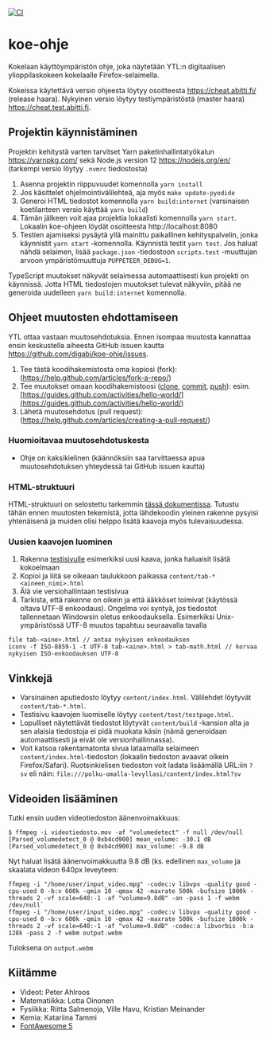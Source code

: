 [![CI](https://github.com/digabi/koe-ohje/actions/workflows/ci.yml/badge.svg)](https://github.com/digabi/koe-ohje/actions/workflows/ci.yml)

# koe-ohje

Kokelaan käyttöympäristön ohje, joka näytetään YTL:n digitaalisen ylioppilaskokeen kokelaalle Firefox-selaimella.

Kokeissa käytettävä versio ohjeesta löytyy osoitteesta https://cheat.abitti.fi/ (release haara). Nykyinen versio löytyy testiympäristöstä (master haara) https://cheat.test.abitti.fi.

## Projektin käynnistäminen

Projektin kehitystä varten tarvitset Yarn paketinhallintatyökalun https://yarnpkg.com/ sekä Node.js version 12 https://nodejs.org/en/ (tarkempi versio löytyy `.nvmrc` tiedostosta)

1. Asenna projektin riippuvuudet komennolla `yarn install`
1. Jos käsittelet ohjelmointivälilehteä, aja myös `make update-pyodide`
1. Generoi HTML tiedostot komennolla `yarn build:internet` (varsinaisen koetilanteen versio käyttää `yarn build`)
1. Tämän jälkeen voit ajaa projektia lokaalisti komennolla `yarn start`. Lokaalin koe-ohjeen löydät osoitteesta http://localhost:8080
1. Testien ajamiseksi pysäytä yllä mainittu paikallinen kehityspalvelin, jonka käynnistit `yarn start` -komennolla. Käynnistä testit `yarn test`. Jos haluat nähdä selaimen, lisää `package.json` -tiedostoon `scripts.test` -muuttujan arvoon ympäristömuuttuja `PUPPETEER_DEBUG=1`.

TypeScript muutokset näkyvät selaimessa automaattisesti kun projekti on käynnissä. Jotta HTML tiedostojen muutokset tulevat näkyviin, pitää ne generoida uudelleen `yarn build:internet` komennolla.

## Ohjeet muutosten ehdottamiseen

YTL ottaa vastaan muutosehdotuksia. Ennen isompaa muutosta kannattaa ensin keskustella aiheesta GitHub issuen kautta https://github.com/digabi/koe-ohje/issues.

1.  Tee tästä koodihakemistosta oma kopiosi (fork): (https://help.github.com/articles/fork-a-repo/)
2.  Tee muutokset omaan koodihakemistoosi ([clone](https://help.github.com/articles/cloning-a-repository/), [commit](https://github.com/abhikp/git-test/wiki/Committing-changes), [push](https://help.github.com/articles/pushing-to-a-remote/)): esim. [https://guides.github.com/activities/hello-world/](https://guides.github.com/activities/hello-world/)
3.  Lähetä muutosehdotus (pull request): (https://help.github.com/articles/creating-a-pull-request/)

### Huomioitavaa muutosehdotuskesta

- Ohje on kaksikielinen (käännöksiin saa tarvittaessa apua muutosehdotuksen yhteydessä tai GitHub issuen kautta)

### HTML-struktuuri

HTML-struktuuri on selostettu tarkemmin [tässä dokumentissa](HTML.md). Tutustu tähän ennen muutosten tekemistä, jotta lähdekoodin yleinen rakenne pysyisi yhtenäisenä ja muiden olisi helppo lisätä kaavoja myös tulevaisuudessa.

### Uusien kaavojen luominen

1. Rakenna [testisivulle](content/test/testpage.html) esimerkiksi uusi kaava, jonka haluaisit lisätä kokoelmaan
2. Kopioi ja liitä se oikeaan taulukkoon paikassa `content/tab-*<aineen_nimi>.html`
3. Älä vie versiohallintaan testisivua
4. Tarkista, että rakenne on oikein ja että ääkköset toimivat (käytössä oltava UTF-8 enkoodaus). Ongelma voi syntyä,
   jos tiedostot tallennetaan Windowsin oletus enkoodauksella. Esimerkiksi Unix-ympäristössä UTF-8 muutos tapahtuu seuraavalla tavalla

```
file tab-<aine>.html // antaa nykyisen enkoodauksen
iconv -f ISO-8859-1 -t UTF-8 tab-<aine>.html > tab-math.html // korvaa nykyisen ISO-enkoodauksen UTF-8
```

## Vinkkejä

- Varsinainen aputiedosto löytyy `content/index.html`. Välilehdet löytyvät `content/tab-*.html`.
- Testisivu kaavojen luomiselle löytyy `content/test/testpage.html`.
- Lopulliset näytettävät tiedostot löytyvät `content/build` -kansion alta ja sen alaisia tiedostoja ei pidä muokata käsin (nämä generoidaan automaattisesti ja eivät ole versionhallinnassa).
- Voit katsoa rakentamatonta sivua lataamalla selaimeen `content/index.html`-tiedoston (lokaalin tiedoston avaavat oikein Firefox/Safari). Ruotsinkielisen tiedoston voit ladata lisäämällä URL:iin `?sv` eli näin: `file:///polku-omalla-levyllasi/content/index.html?sv`

## Videoiden lisääminen

Tutki ensin uuden videotiedoston äänenvoimakkuus:

`$ ffmpeg -i videotiedosto.mov -af "volumedetect" -f null /dev/null`
`[Parsed_volumedetect_0 @ 0xb4cd900] mean_volume: -30.1 dB`
`[Parsed_volumedetect_0 @ 0xb4cd900] max_volume: -9.8 dB`

Nyt haluat lisätä äänenvoimakkuutta 9.8 dB (ks. edellinen `max_volume` ja skaalata videon 640px leveyteen:

```
ffmpeg -i "/home/user/input_video.mpg" -codec:v libvpx -quality good -cpu-used 0 -b:v 600k -qmin 10 -qmax 42 -maxrate 500k -bufsize 1000k -threads 2 -vf scale=640:-1 -af "volume=9.8dB" -an -pass 1 -f webm /dev/null`
ffmpeg -i "/home/user/input_video.mpg" -codec:v libvpx -quality good -cpu-used 0 -b:v 600k -qmin 10 -qmax 42 -maxrate 500k -bufsize 1000k -threads 2 -vf scale=640:-1 -af "volume=9.8dB" -codec:a libvorbis -b:a 128k -pass 2 -f webm output.webm
```

Tuloksena on `output.webm`

## Kiitämme

- Videot: Peter Ahlroos
- Matematiikka: Lotta Oinonen
- Fysiikka: Riitta Salmenoja, Ville Havu, Kristian Meinander
- Kemia: Katariina Tammi
- [FontAwesome 5](https://github.com/FortAwesome/Font-Awesome)
